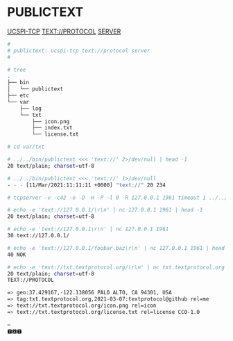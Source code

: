 # PUBLICTEXT
[UCSPI-TCP](http://cr.yp.to/ucspi-tcp.html "UNIX Client-Server Program Interface for TCP") [TEXT://PROTOCOL](https://textprotocol.org "TEXT://PROTOCOL") [SERVER](http://cr.yp.to/ucspi-tcp/tcpserver.html "TCPSERVER")

```bash
#
# publictext: ucspi-tcp text://protocol server
#

# tree
.
├── bin
│   └── publictext
├── etc
└── var
    ├── log
    └── txt
        ├── icon.png
        ├── index.txt
        └── license.txt
```

```bash
# cd var/txt

# ../../bin/publictext <<< 'text://' 2>/dev/null | head -1
20 text/plain; charset=utf-8

# ../../bin/publictext <<< 'text://' 1>/dev/null
- - - [11/Mar/2021:11:11:11 +0000] "text://" 20 234

# tcpserver -v -c42 -o -D -H -P -l 0 -R 127.0.0.1 1961 timeout 1 ../../bin/publictext

# echo -e 'text://127.0.0.1/\r\n' | nc 127.0.0.1 1961 | head -1
20 text/plain; charset=utf-8

# echo -e 'text://127.0.0.1\r\n' | nc 127.0.0.1 1961
30 text://127.0.0.1/

# echo -e 'text://127.0.0.1/foobar.baz\r\n' | nc 127.0.0.1 1961 | head -1
40 NOK
```

```bash
# echo -e 'text://txt.textprotocol.org/\r\n' | nc txt.textprotocol.org 1961
20 text/plain; charset=utf-8
TEXT://PROTOCOL

=> geo:37.429167,-122.138056 PALO ALTO, CA 94301, USA
=> tag:txt.textprotocol.org,2021-03-07:textprotocol@github rel=me
=> text://txt.textprotocol.org/icon.png rel=icon
=> text://txt.textprotocol.org/license.txt rel=license CC0-1.0

—
🆃🆇🆃
```
